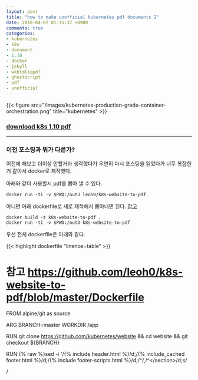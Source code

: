 ```yaml
---
layout: post
title: "how to make unofficial kubernetes pdf documents 2"
date: 2018-04-07 01:15:37 +0900
comments: true
categories: 
- kubernetes
- k8s
- document
- 1.10
- docker
- jekyll
- wkhtmltopdf
- ghostscript
- pdf
- unofficial
---
```


{{< figure src="/images/kubernetes-production-grade-container-orchestration.png" title="kubernetes" >}}

### [download k8s 1.10 pdf](/images/kubernetes-documents-1.10.pdf)

---

### 이전 포스팅과 뭐가 다른가?

이전에 해보고 더이상 안할거라 생각했다가 우연히 다시 포스팅을 읽었다가 너무 복잡한거 같아서 docker로 제작했다.

아래와 같이 사용할시 pdf를 뽑아 낼 수 있다.

```
docker run -ti -v $PWD:/out3 leoh0/k8s-website-to-pdf
```

아니면 아래 dockerfile로 새로 제작해서 뽑아내면 된다. [참고](https://github.com/leoh0/k8s-website-to-pdf)

```
docker build -t k8s-website-to-pdf .
docker run -ti -v $PWD:/out3 k8s-website-to-pdf
```

우선 전체 dockerfile은 아래와 같다.

{{< highlight dockerfile "linenos=table" >}}
# 참고 https://github.com/leoh0/k8s-website-to-pdf/blob/master/Dockerfile
FROM alpine/git as source

ARG BRANCH=master
WORKDIR /app

RUN git clone https://github.com/kubernetes/website && cd website && git checkout ${BRANCH}

RUN {% raw %}sed -i '/{% include header.html %}/d;/{% include_cached footer.html %}/d;/{% include footer-scripts.html %}/d;/^<!--  HERO  -->/,/^<\/section>/d;s/<div id="docsToc">/<div id="docsToc" style="display: none;">/g;/editPageButton/d;s/<div id="docsContent">/<div id="docsContent" style="width: 100%;">/g;/<p><a href=""><img src="https:\/\/kubernetes-site/,/{% endif %}/d' /app/website/_layouts/docwithnav.html{% endraw %}

FROM jekyll/jekyll as build

COPY --from=source /app/website /srv/jekyll

ARG TARGET=/build

RUN mkdir -p ${TARGET} && chown jekyll.jekyll ${TARGET}

RUN jekyll build --destination ${TARGET}/_site && cat ${TARGET}/_site/docs/home/index.html ${TARGET}/_site/docs/setup/index.html ${TARGET}/_site/docs/concepts/index.html \
  ${TARGET}/_site/docs/tasks/index.html ${TARGET}/_site/docs/tutorials/index.html | \
  grep 'a class="item"' | grep 'href="/docs' | \
  uniq | cut -d'"' -f6 > ${TARGET}/_site/list

FROM madnight/docker-alpine-wkhtmltopdf as pdfs

ARG TARGET=/build

COPY --from=build ${TARGET}/_site /_site

WORKDIR /_site

RUN mkdir -p /out /out2 && apk add --no-cache ghostscript

RUN count=1 ; for l in $(cat list); do sed -i 's|/css/|/_site/css/|g;s|/js/|/_site/js/|g;s|/images/|/_site/images/|g' /_site${l}index.html || : ; wkhtmltopdf /_site${l}index.html /out/$(printf "%03d" $count)-$(echo $l | sed 's/^.\(.*\).$/\1/;s|/|-|g').pdf || : ; count=$((count+1)) ; done

WORKDIR /out

RUN gs -q -sPAPERSIZE=letter -dNOPAUSE -dBATCH -sDEVICE=pdfwrite -sOutputFile=/out2/out.pdf $(ls /out)

VOLUME /out3

ENTRYPOINT ["sh"]

CMD ["-c", "cp /out2/out.pdf /out3/"]
{{< /highlight >}}

위의 파일을 크게 2가지로 분류해서 보면 다음과 같다.

우선 아래까지는 이전에도 설명한것과 비슷하게 website repository를 가져와서 필요없는 부분을 적당히 제거하고 jekyll로 빌드하고 빌드할 document의 list를 제작한다.

{{< highlight dockerfile "linenos=table" >}}
# 참고 https://github.com/leoh0/k8s-website-to-pdf/blob/master/Dockerfile
FROM alpine/git as source

ARG BRANCH=master
WORKDIR /app

RUN git clone https://github.com/kubernetes/website && cd website && git checkout ${BRANCH}

RUN sed -i '/{% include header.html %}/d;/{% include_cached footer.html %}/d;/{% include footer-scripts.html %}/d;/^<!--  HERO  -->/,/^<\/section>/d;s/<div id="docsToc">/<div id="docsToc" style="display: none;">/g;/editPageButton/d;s/<div id="docsContent">/<div id="docsContent" style="width: 100%;">/g;/<p><a href=""><img src="https:\/\/kubernetes-site/,/{% endif %}/d' /app/website/_layouts/docwithnav.html

FROM jekyll/jekyll as build

COPY --from=source /app/website /srv/jekyll

ARG TARGET=/build

RUN mkdir -p ${TARGET} && chown jekyll.jekyll ${TARGET}

RUN jekyll build --destination ${TARGET}/_site && cat ${TARGET}/_site/docs/home/index.html ${TARGET}/_site/docs/setup/index.html ${TARGET}/_site/docs/concepts/index.html \
  ${TARGET}/_site/docs/tasks/index.html ${TARGET}/_site/docs/tutorials/index.html | \
  grep 'a class="item"' | grep 'href="/docs' | \
  uniq | cut -d'"' -f6 > ${TARGET}/_site/list
{{< /highlight >}}

이후엔 각 index.html이 web 기준이므로 로컬 파일 css, js를 참고 할 수 있게 경로 변경하고 wkhtmltopdf 로 pdf 생성한다.

다만 순서를 정렬하기 위해 앞에 숫자를 붙여서 제작한다.

이후에 ghostscript를 이용해서 letter size로 모든 pdf를 합친다. 나중에 합친 결과물 pdf를 뽑아내기 위해 커맨드를 세팅한다.

{{< highlight dockerfile "linenos=table" >}}
FROM madnight/docker-alpine-wkhtmltopdf as pdfs

ARG TARGET=/build

COPY --from=build ${TARGET}/_site /_site

WORKDIR /_site

RUN mkdir -p /out /out2 && apk add --no-cache ghostscript

RUN count=1 ; for l in $(cat list); do sed -i 's|/css/|/_site/css/|g;s|/js/|/_site/js/|g;s|/images/|/_site/images/|g' /_site${l}index.html || : ; wkhtmltopdf /_site${l}index.html /out/$(printf "%03d" $count)-$(echo $l | sed 's/^.\(.*\).$/\1/;s|/|-|g').pdf || : ; count=$((count+1)) ; done

WORKDIR /out

RUN gs -q -sPAPERSIZE=letter -dNOPAUSE -dBATCH -sDEVICE=pdfwrite -sOutputFile=/out2/out.pdf $(ls /out)

VOLUME /out3

ENTRYPOINT ["sh"]

CMD ["-c", "cp /out2/out.pdf /out3/"]
{{< /highlight >}}

아무튼 이렇게 제작한 pdf는 2016페이지 이고 지난번 보다 200페이지가 증가했다.

역시나 읽지는..

